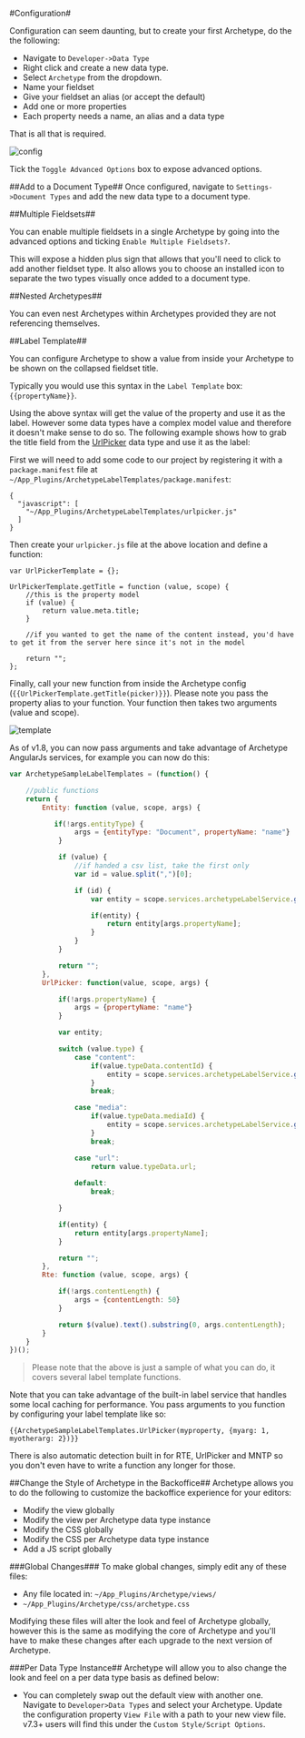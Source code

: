 #Configuration#

Configuration can seem daunting, but to create your first Archetype, do the the following:

* Navigate to `Developer->Data Type`
* Right click and create a new data type.
* Select `Archetype` from the dropdown.
* Name your fieldset
* Give your fieldset an alias (or accept the default)
* Add one or more properties
* Each property needs a name, an alias and a data type

That is all that is required.

![config](assets/config.png)

Tick the `Toggle Advanced Options` box to expose advanced options.

##Add to a Document Type##
Once configured, navigate to `Settings->Document Types` and add the new data type to a document type.

##Multiple Fieldsets##

You can enable multiple fieldsets in a single Archetype by going into the advanced options and ticking `Enable Multiple Fieldsets?`.

This will expose a hidden plus sign that allows that you'll need to click to add another fieldset type.  It also allows you to choose an installed icon to separate the two types visually once added to a document type.

##Nested Archetypes##

You can even nest Archetypes within Archetypes provided they are not referencing themselves.

##Label Template##

You can configure Archetype to show a value from inside your Archetype to be shown on the collapsed fieldset title.

Typically you would use this syntax in the `Label Template` box: `{{propertyName}}`.

Using the above syntax will get the value of the property and use it as the label.  However some data types have a complex model value and therefore it doesn't make sense to do so.  The following example shows how to grab the title field from the [UrlPicker](https://www.nuget.org/packages/UrlPicker/) data type and use it as the label:

First we will need to add some code to our project by registering it with a `package.manifest` file at `~/App_Plugins/ArchetypeLabelTemplates/package.manifest`:

```
{
  "javascript": [
    "~/App_Plugins/ArchetypeLabelTemplates/urlpicker.js"
  ]
}
```

Then create your `urlpicker.js` file at the above location and define a function:

```
var UrlPickerTemplate = {};
 
UrlPickerTemplate.getTitle = function (value, scope) { 
    //this is the property model
    if (value) {
        return value.meta.title;
    }
    
    //if you wanted to get the name of the content instead, you'd have to get it from the server here since it's not in the model
 
    return "";
};
```

Finally, call your new function from inside the Archetype config (`{{UrlPickerTemplate.getTitle(picker)}}`).  Please note you pass the property alias to your function.  Your function then takes two arguments (value and scope).

![template](assets/label-template.png)

As of v1.8, you can now pass arguments and take advantage of Archetype AngularJs services, for example you can now do this:

```js
var ArchetypeSampleLabelTemplates = (function() {

    //public functions
    return {
        Entity: function (value, scope, args) {

           if(!args.entityType) {
                args = {entityType: "Document", propertyName: "name"}
            }

            if (value) {
                //if handed a csv list, take the first only
                var id = value.split(",")[0];

                if (id) {
                    var entity = scope.services.archetypeLabelService.getEntityById(scope, id, args.entityType);

                    if(entity) {
                        return entity[args.propertyName];
                    }
                }
            }

            return "";
        },
        UrlPicker: function(value, scope, args) {

            if(!args.propertyName) {
                args = {propertyName: "name"}
            }

            var entity;

            switch (value.type) {
                case "content":
                    if(value.typeData.contentId) {
                        entity = scope.services.archetypeLabelService.getEntityById(scope, value.typeData.contentId, "Document");
                    }
                    break;

                case "media":
                    if(value.typeData.mediaId) {
                        entity = scope.services.archetypeLabelService.getEntityById(scope, value.typeData.mediaId, "Media");
                    }
                    break;

                case "url":
                    return value.typeData.url;
                    
                default:
                    break;

            }

            if(entity) {
                return entity[args.propertyName];
            }

            return "";
        },
        Rte: function (value, scope, args) {

            if(!args.contentLength) {
                args = {contentLength: 50}
            }

            return $(value).text().substring(0, args.contentLength);
        }
    }
})();
```
>Please note that the above is just a sample of what you can do, it covers several label template functions.

Note that you can take advantage of the built-in label service that handles some local caching for performance.  You pass arguments to you function by configuring your label template like so:

```
{{ArchetypeSampleLabelTemplates.UrlPicker(myproperty, {myarg: 1, myotherarg: 2})}}
```

There is also automatic detection built in for RTE, UrlPicker and MNTP so you don't even have to write a function any longer for those.

##Change the Style of Archetype in the Backoffice##
Archetype allows you to do the following to customize the backoffice experience for your editors:

* Modify the view globally
* Modify the view per Archetype data type instance
* Modify the CSS globally
* Modify the CSS per Archetype data type instance
* Add a JS script globally

###Global Changes###
To make global changes, simply edit any of these files:

* Any file located in: `~/App_Plugins/Archetype/views/`
* `~/App_Plugins/Archetype/css/archetype.css`

Modifying these files will alter the look and feel of Archetype globally, however this is the same as modifying the core of Archetype and you'll have to make these changes after each upgrade to the next version of Archetype.

###Per Data Type Instance##
Archetype will allow you to also change the look and feel on a per data type basis as defined below:

* You can completely swap out the default view with another one. Navigate to `Developer>Data Types` and select your Archetype. Update the configuration property `View File` with a path to your new view file. v7.3+ users will find this under the `Custom Style/Script Options`.
